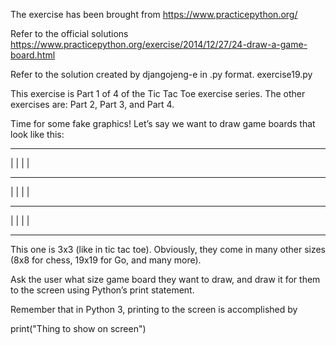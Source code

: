 The exercise has been brought from https://www.practicepython.org/

Refer to the official solutions https://www.practicepython.org/exercise/2014/12/27/24-draw-a-game-board.html

Refer to the solution created by djangojeng-e in .py format. exercise19.py


This exercise is Part 1 of 4 of the Tic Tac Toe exercise series. The other exercises are: Part 2, Part 3, and Part 4.

Time for some fake graphics! Let’s say we want to draw game boards that look like this:

 --- --- --- 
|   |   |   | 
 --- --- ---  
|   |   |   | 
 --- --- ---  
|   |   |   | 
 --- --- --- 

This one is 3x3 (like in tic tac toe). Obviously, they come in many other sizes (8x8 for chess, 19x19 for Go, and many more).

Ask the user what size game board they want to draw, and draw it for them to the screen using Python’s print statement.

Remember that in Python 3, printing to the screen is accomplished by

  print("Thing to show on screen")
